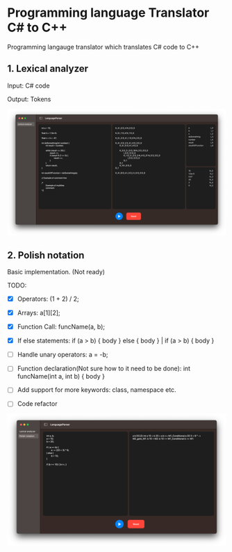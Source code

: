 # Programming language Translator C# to C++
Programming langauge translator which translates C# code to C++

## 1. Lexical analyzer 

Input: C# code

Output: Tokens

   
<img width="700" alt="Lexical Analyzer" src="Images/LexicalAnalyzer.png?raw=true">

## 2. Polish notation


Basic implementation. (Not ready)

TODO:
   - [x] Operators: (1 + 2) / 2;
   - [x] Arrays: a[1][2];
   - [x] Function Call: funcName(a, b);
   - [x] If else statements: if (a > b) { body } else { body } | if (a > b) { body }
   - [ ] Handle unary operators: a = -b;
   - [ ] Function declaration(Not sure how to it need to be done): int funcName(int a, int b) { body }
   - [ ] Add support for more keywords: class, namespace etc.
   - [ ] Code refactor
   

<img width="700" alt="Lexical Analyzer" src="Images/PolishNotation.png?raw=true">
